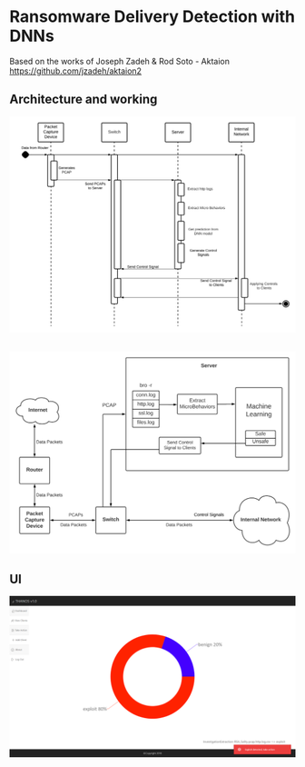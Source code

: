 # Ransomware Delivery Detection with DNNs


Based on the works of Joseph Zadeh & Rod Soto - Aktaion
https://github.com/jzadeh/aktaion2

## Architecture and working 
![alt text](results/report/Sequence%20Diagram_2.png)
## 
![alt text](results/report/Data%20Flow.png)

## UI
![alt text](results/report/Screenshot%20(41).png)
